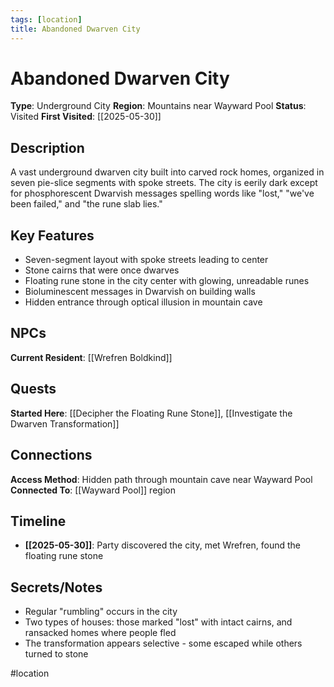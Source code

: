 ```yaml
---
tags: [location]
title: Abandoned Dwarven City
---
```


# Abandoned Dwarven City

**Type**: Underground City
**Region**: Mountains near Wayward Pool
**Status**: Visited
**First Visited**: [[2025-05-30]]

## Description

A vast underground dwarven city built into carved rock homes, organized in seven pie-slice segments with spoke streets. The city is eerily dark except for phosphorescent Dwarvish messages spelling words like "lost," "we've been failed," and "the rune slab lies."

## Key Features

- Seven-segment layout with spoke streets leading to center
- Stone cairns that were once dwarves
- Floating rune stone in the city center with glowing, unreadable runes
- Bioluminescent messages in Dwarvish on building walls
- Hidden entrance through optical illusion in mountain cave

## NPCs

**Current Resident**: [[Wrefren Boldkind]]

## Quests

**Started Here**: [[Decipher the Floating Rune Stone]], [[Investigate the Dwarven Transformation]]

## Connections

**Access Method**: Hidden path through mountain cave near Wayward Pool
**Connected To**: [[Wayward Pool]] region

## Timeline

- **[[2025-05-30]]**: Party discovered the city, met Wrefren, found the floating rune stone

## Secrets/Notes

- Regular "rumbling" occurs in the city
- Two types of houses: those marked "lost" with intact cairns, and ransacked homes where people fled
- The transformation appears selective - some escaped while others turned to stone

#location
